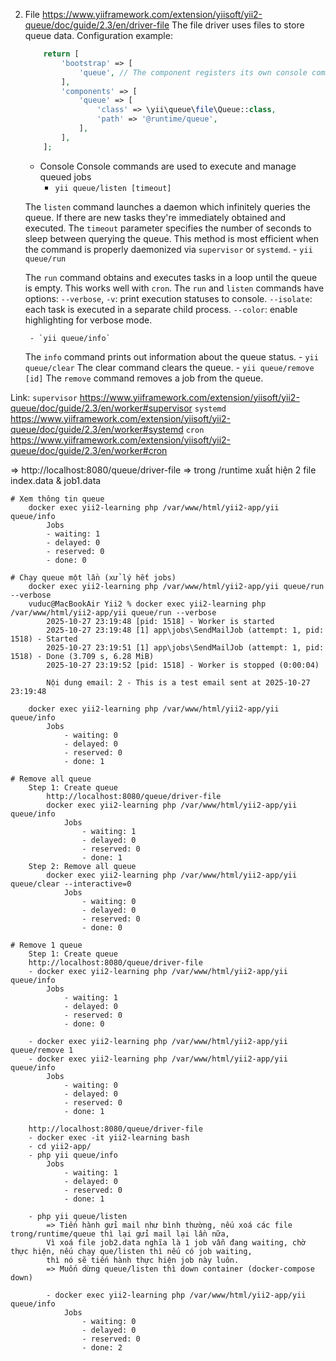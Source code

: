 2. File
    https://www.yiiframework.com/extension/yiisoft/yii2-queue/doc/guide/2.3/en/driver-file
        The file driver uses files to store queue data.
        Configuration example:

    ```php config/web.php || config/console.php
        return [
            'bootstrap' => [
                'queue', // The component registers its own console commands
            ],
            'components' => [
                'queue' => [
                    'class' => \yii\queue\file\Queue::class,
                    'path' => '@runtime/queue',
                ],
            ],
        ];
    ```
    - Console
    Console commands are used to execute and manage queued jobs
        - `yii queue/listen [timeout]`

    The `listen` command launches a daemon which infinitely queries the queue. 
    If there are new tasks they're immediately obtained and executed. 
    The `timeout` parameter specifies the number of seconds to sleep between querying the queue. 
    This method is most efficient when the command is properly daemonized via `supervisor` or `systemd`.
        - `yii queue/run`

    The `run` command obtains and executes tasks in a loop until the queue is empty. This works well with `cron`.
    The `run` and `listen` commands have options:
        `--verbose`, `-v`: print execution statuses to console.
        `--isolate`: each task is executed in a separate child process.
        `--color`: enable highlighting for verbose mode.

        - `yii queue/info`

    The `info` command prints out information about the queue status.
        - `yii queue/clear`
    The clear command clears the queue.
        - `yii queue/remove [id]`
    The `remove` command removes a job from the queue.

Link:
    `supervisor`
        https://www.yiiframework.com/extension/yiisoft/yii2-queue/doc/guide/2.3/en/worker#supervisor
    `systemd`
        https://www.yiiframework.com/extension/yiisoft/yii2-queue/doc/guide/2.3/en/worker#systemd
    `cron`
        https://www.yiiframework.com/extension/yiisoft/yii2-queue/doc/guide/2.3/en/worker#cron

=> http://localhost:8080/queue/driver-file
=> trong /runtime xuất hiện 2 file index.data & job1.data

    # Xem thông tin queue
        docker exec yii2-learning php /var/www/html/yii2-app/yii queue/info
            Jobs
            - waiting: 1
            - delayed: 0
            - reserved: 0
            - done: 0

    # Chạy queue một lần (xử lý hết jobs)
        docker exec yii2-learning php /var/www/html/yii2-app/yii queue/run --verbose
        vuduc@MacBookAir Yii2 % docker exec yii2-learning php /var/www/html/yii2-app/yii queue/run --verbose
            2025-10-27 23:19:48 [pid: 1518] - Worker is started
            2025-10-27 23:19:48 [1] app\jobs\SendMailJob (attempt: 1, pid: 1518) - Started
            2025-10-27 23:19:51 [1] app\jobs\SendMailJob (attempt: 1, pid: 1518) - Done (3.709 s, 6.28 MiB)
            2025-10-27 23:19:52 [pid: 1518] - Worker is stopped (0:00:04)
        
            Nội dung email: 2 - This is a test email sent at 2025-10-27 23:19:48

        docker exec yii2-learning php /var/www/html/yii2-app/yii queue/info
            Jobs
                - waiting: 0
                - delayed: 0
                - reserved: 0
                - done: 1

    # Remove all queue
        Step 1: Create queue
            http://localhost:8080/queue/driver-file
            docker exec yii2-learning php /var/www/html/yii2-app/yii queue/info
                Jobs
                    - waiting: 1
                    - delayed: 0
                    - reserved: 0
                    - done: 1
        Step 2: Remove all queue
            docker exec yii2-learning php /var/www/html/yii2-app/yii queue/clear --interactive=0
                Jobs
                    - waiting: 0
                    - delayed: 0
                    - reserved: 0
                    - done: 0
    
    # Remove 1 queue
        Step 1: Create queue
        http://localhost:8080/queue/driver-file
        - docker exec yii2-learning php /var/www/html/yii2-app/yii queue/info    
            Jobs
                - waiting: 1
                - delayed: 0
                - reserved: 0
                - done: 0

        - docker exec yii2-learning php /var/www/html/yii2-app/yii queue/remove 1
        - docker exec yii2-learning php /var/www/html/yii2-app/yii queue/info    
            Jobs
                - waiting: 0
                - delayed: 0
                - reserved: 0
                - done: 1

        http://localhost:8080/queue/driver-file
        - docker exec -it yii2-learning bash
        - cd yii2-app/
        - php yii queue/info
            Jobs
                - waiting: 1
                - delayed: 0
                - reserved: 0
                - done: 1

        - php yii queue/listen
            => Tiến hành gửi mail như bình thường, nếu xoá các file trong/runtime/queue thì lại gửi mail lại lần nữa,
            Vì xoá file job2.data nghĩa là 1 job vẫn đang waiting, chờ thực hiện, nếu chạy que/listen thì nếu có job waiting,
            thì nó sẽ tiến hành thực hiện job này luôn.
            => Muốn dừng queue/listen thì down container (docker-compose down)

            - docker exec yii2-learning php /var/www/html/yii2-app/yii queue/info
                Jobs
                    - waiting: 0
                    - delayed: 0
                    - reserved: 0
                    - done: 2